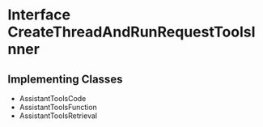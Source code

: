 

# Interface CreateThreadAndRunRequestToolsInner

## Implementing Classes

* AssistantToolsCode
* AssistantToolsFunction
* AssistantToolsRetrieval


